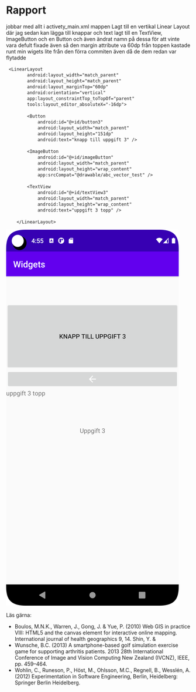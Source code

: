 
# Rapport

jobbar med allt i activety_main.xml mappen
Lagt till en vertikal Linear Layout där jag sedan kan lägga till knappar och text
lagt till en TextView, ImageButton och en Button och även ändrat namn på dessa för att vinte vara defult
fixade även så den margin attribute va 60dp från toppen 
kastade runt min wigets lite från den förra commiten även då de dem redan var flytadde
```
 <LinearLayout
        android:layout_width="match_parent"
        android:layout_height="match_parent"
        android:layout_marginTop="60dp"
        android:orientation="vertical"
        app:layout_constraintTop_toTopOf="parent"
        tools:layout_editor_absoluteX="-16dp">

        <Button
            android:id="@+id/button3"
            android:layout_width="match_parent"
            android:layout_height="151dp"
            android:text="knapp till uppgift 3" />

        <ImageButton
            android:id="@+id/imageButton"
            android:layout_width="match_parent"
            android:layout_height="wrap_content"
            app:srcCompat="@drawable/abc_vector_test" />

        <TextView
            android:id="@+id/textView3"
            android:layout_width="match_parent"
            android:layout_height="wrap_content"
            android:text="uppgift 3 topp" />

    </LinearLayout>
```



![](Screenshot_20230425_165549.png)

Läs gärna:

- Boulos, M.N.K., Warren, J., Gong, J. & Yue, P. (2010) Web GIS in practice VIII: HTML5 and the canvas element for interactive online mapping. International journal of health geographics 9, 14. Shin, Y. &
- Wunsche, B.C. (2013) A smartphone-based golf simulation exercise game for supporting arthritis patients. 2013 28th International Conference of Image and Vision Computing New Zealand (IVCNZ), IEEE, pp. 459–464.
- Wohlin, C., Runeson, P., Höst, M., Ohlsson, M.C., Regnell, B., Wesslén, A. (2012) Experimentation in Software Engineering, Berlin, Heidelberg: Springer Berlin Heidelberg.
